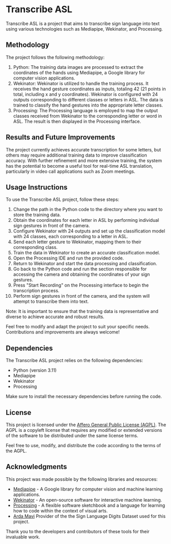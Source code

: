 <html>
<head>
  <meta charset="UTF-8">
</head>
<body>
  <h1>Transcribe ASL</h1>
  <p>
    Transcribe ASL is a project that aims to transcribe sign language into text using various technologies such as Mediapipe, Wekinator, and Processing.
  </p>
  <h2>Methodology</h2>
  <p>
    The project follows the following methodology:
  </p>
  <ol>
    <li>
      Python: The training data images are processed to extract the coordinates of the hands using Mediapipe, a Google library for computer vision applications.
    </li>
    <li>
      Wekinator: Wekinator is utilized to handle the training process. It receives the hand gesture coordinates as inputs, totaling 42 (21 points in total, including x and y coordinates). Wekinator is configured with 24 outputs corresponding to different classes or letters in ASL. The data is trained to classify the hand gestures into the appropriate letter classes.
    </li>
    <li>
      Processing: The Processing language is employed to map the output classes received from Wekinator to the corresponding letter or word in ASL. The result is then displayed in the Processing interface.
    </li>
  </ol>
  <h2>Results and Future Improvements</h2>
  <p>
    The project currently achieves accurate transcription for some letters, but others may require additional training data to improve classification accuracy. With further refinement and more extensive training, the system has the potential to become a useful tool for real-time ASL translation, particularly in video call applications such as Zoom meetings.
  </p>
  <h2>Usage Instructions</h2>
  <p>
    To use the Transcribe ASL project, follow these steps:
  </p>
  <ol>
    <li>
      Change the path in the Python code to the directory where you want to store the training data.
    </li>
    <li>
      Obtain the coordinates for each letter in ASL by performing individual sign gestures in front of the camera.
    </li>
    <li>
      Configure Wekinator with 24 outputs and set up the classification model with 24 classes, each corresponding to a letter in ASL.
    </li>
    <li>
      Send each letter gesture to Wekinator, mapping them to their corresponding class.
    </li>
    <li>
      Train the data in Wekinator to create an accurate classification model.
    </li>
    <li>
      Open the Processing IDE and run the provided code.
    </li>
    <li>
      Return to Wekinator and start the data processing and classification.
    </li>
    <li>
      Go back to the Python code and run the section responsible for accessing the camera and obtaining the coordinates of your sign gestures.
    </li>
    <li>
      Press "Start Recording" on the Processing interface to begin the transcription process.
    </li>
    <li>
      Perform sign gestures in front of the camera, and the system will attempt to transcribe them into text.
    </li>
  </ol>
  <p>
    Note: It is important to ensure that the training data is representative and diverse to achieve accurate and robust results.
  </p>
  <p>
    Feel free to modify and adapt the project to suit your specific needs. Contributions and improvements are always welcome!
  </p>
  <h2>Dependencies</h2>
  <p>
    The Transcribe ASL project relies on the following dependencies:
  </p>
  <ul>
    <li>Python (version 3.11)</li>
    <li>Mediapipe</li>
    <li>Wekinator</li>
    <li>Processing</li>
  </ul>
  <p>
    Make sure to install the necessary dependencies before running the code.
<h2>License</h2>
<p>
  This project is licensed under the <a href="https://www.gnu.org/licenses/agpl-3.0.html">Affero General Public License (AGPL)</a>. The AGPL is a copyleft license that requires any modified or extended versions of the software to be distributed under the same license terms.
</p>
<p>
  Feel free to use, modify, and distribute the code according to the terms of the AGPL.
</p>
  <h2>Acknowledgments</h2>
  <p>
    This project was made possible by the following libraries and resources:
  </p>
  <ul>
    <li><a href="https://mediapipe.dev/">Mediapipe</a> - A Google library for computer vision and machine learning applications.</li>
    <li><a href="http://www.wekinator.org/">Wekinator</a> - An open-source software for interactive machine learning.</li>
    <li><a href="https://processing.org/">Processing</a> - A flexible software sketchbook and a language for learning how to code within the context of visual arts.</li>
    <li><a href="https://www.kaggle.com/datasets/ardamavi/sign-language-digits-dataset">Arda Mavi</a> Provider of the the Sign Language Digits Dataset used for this project. </li>
  </ul>
  <p>
    Thank you to the developers and contributors of these tools for their invaluable work.
  </p>
</body>
</html>
